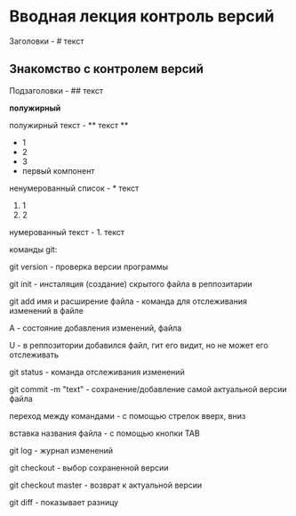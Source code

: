 # Вводная лекция контроль версий

Заголовки - # текст

## Знакомство с контролем версий

Подзаголовки - ## текст

**полужирный**

полужирный текст - ** текст **

* 1
* 2
* 3
* первый компонент

ненумерованный список - * текст

1. 1
2. 2

нумерованный текст - 1. текст

команды git:

git version - проверка версии программы

git init - инсталяция (создание) скрытого файла в реппозитарии

git add имя и расширение файла - команда для отслеживания изменений в файле

А - состояние добавления изменений, файла

U - в реппозитории добавился файл, гит его видит, но не может его отслеживать

git status - команда отслеживания изменений

git commit -m "text" - сохранение/добавление самой актуальной версии файла

переход между командами - с помощью стрелок вверх, вниз

вставка названия файла - с помощью кнопки TAB

git log  - журнал изменений  

git checkout - выбор сохраненной версии

git checkout master - возврат к актуальной версии

git diff - показывает разницу

